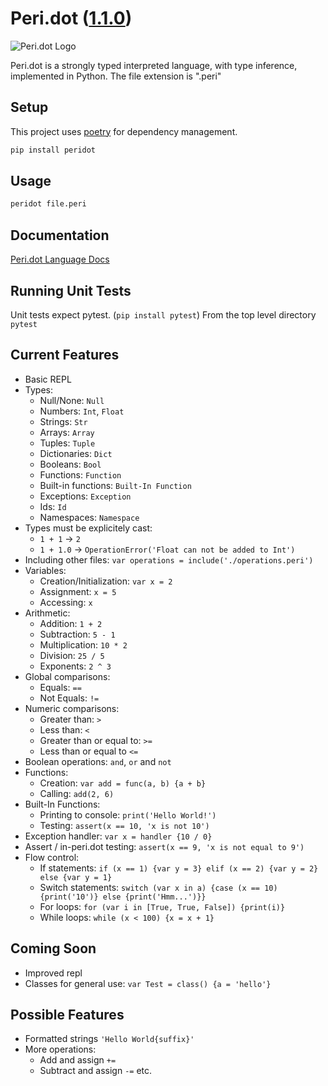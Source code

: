 # Peri.dot ([1.1.0](https://github.com/toto-bird/Peri.dot/releases/tag/1.1.0))

![Peri.dot Logo](https://raw.githubusercontent.com/toto-bird/Peri.dot/master/logo.png)

Peri.dot is a strongly typed interpreted language, with type inference, implemented in Python. The file extension is ".peri"


## Setup

This project uses [poetry](https://python-poetry.org/) for dependency management.


```bash
pip install peridot
```

## Usage 

```bash
peridot file.peri
```

## Documentation

[Peri.dot Language Docs](https://toto-bird.github.io/Peri.dot-lang/)

## Running Unit Tests

Unit tests expect pytest.  (`pip install pytest`)
From the top level directory  `pytest`

## Current Features

* Basic REPL
* Types:
    * Null/None: `Null`
    * Numbers: `Int`, `Float`
    * Strings: `Str`
    * Arrays: `Array`
    * Tuples: `Tuple`
    * Dictionaries: `Dict`
    * Booleans: `Bool`
    * Functions: `Function`
    * Built-in functions: `Built-In Function`
    * Exceptions: `Exception`
    * Ids: `Id`
    * Namespaces: `Namespace`
* Types must be explicitely cast:
    * `1 + 1` -> `2`
    * `1 + 1.0` -> `OperationError('Float can not be added to Int')`
* Including other files: `var operations = include('./operations.peri')`
* Variables:
    * Creation/Initialization: `var x = 2`
    * Assignment: `x = 5`
    * Accessing: `x`
* Arithmetic:
    * Addition: `1 + 2`
    * Subtraction: `5 - 1`
    * Multiplication: `10 * 2`
    * Division: `25 / 5`
    * Exponents: `2 ^ 3`
* Global comparisons:
    * Equals: `==`
    * Not Equals: `!=`
* Numeric comparisons:
    * Greater than: `>`
    * Less than: `<`
    * Greater than or equal to: `>=`
    * Less than or equal to `<=`
* Boolean operations: `and`, `or` and `not`
* Functions:
    * Creation: `var add = func(a, b) {a + b}`
    * Calling: `add(2, 6)`
* Built-In Functions:
    * Printing to console: `print('Hello World!')`
    * Testing: `assert(x == 10, 'x is not 10')`
* Exception handler: `var x = handler {10 / 0}`
* Assert / in-peri.dot testing: `assert(x == 9, 'x is not equal to 9')`
* Flow control:
    * If statements: `if (x == 1) {var y = 3} elif (x == 2) {var y = 2} else {var y = 1}`
    * Switch statements: `switch (var x in a) {case (x == 10) {print('10')} else {print('Hmm...')}}`
    * For loops: `for (var i in [True, True, False]) {print(i)}`
    * While loops: `while (x < 100) {x = x + 1}`

## Coming Soon

* Improved repl
* Classes for general use: `var Test = class() {a = 'hello'}`

## Possible Features

* Formatted strings `'Hello World{suffix}'`
* More operations:
    * Add and assign `+=`
    * Subtract and assign `-=`
    etc.
